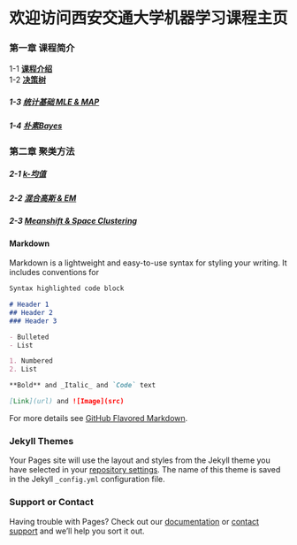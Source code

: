 # 欢迎访问西安交通大学机器学习课程主页
### 第一章 课程简介 
1-1  **[课程介绍](/chapter01)**<br>
1-2  **[决策树](/chapter01)**
##### 1-3  **[统计基础 MLE & MAP](/chapter01)** 
##### 1-4  **[朴素Bayes](/chapter01)**

### 第二章 聚类方法
##### 2-1  **[k-均值](/chapter01)**
##### 2-2  **[混合高斯 & EM](/chapter01)**
##### 2-3  **[Meanshift & Space Clustering](/chapter01)**
#### Markdown

Markdown is a lightweight and easy-to-use syntax for styling your writing. It includes conventions for

```markdown
Syntax highlighted code block

# Header 1
## Header 2
### Header 3

- Bulleted
- List

1. Numbered
2. List

**Bold** and _Italic_ and `Code` text

[Link](url) and ![Image](src)
```

For more details see [GitHub Flavored Markdown](https://guides.github.com/features/mastering-markdown/).

### Jekyll Themes

Your Pages site will use the layout and styles from the Jekyll theme you have selected in your [repository settings](https://github.com/xjtu-ML/xjtu-ML.github.io/settings). The name of this theme is saved in the Jekyll `_config.yml` configuration file.

### Support or Contact

Having trouble with Pages? Check out our [documentation](https://help.github.com/categories/github-pages-basics/) or [contact support](https://github.com/contact) and we’ll help you sort it out.
